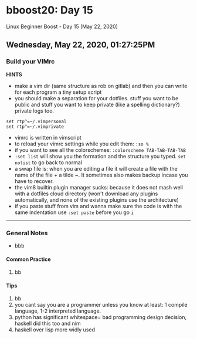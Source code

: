# bboost20: Day 15

Linux Beginner Boost - Day 15 (May 22, 2020)

##  Wednesday, May 22, 2020, 01:27:25PM

### Build your VIMrc

**HINTS**
* make a vim dir (same structure as rob on gitlab) and then you can write for each program a tiny setup script
* you should make a separation for your dotfiles. stuff you want to be public and stuff you want to keep private (like a spelling dictionary?) private logs too.
```
set rtp^=~/.vimpersonal
set rtp^=~/.vimprivate
```
* vimrc is written in vimscript
* to reload your vimrc settings while you edit them: `:so %`
* if you want to see all the colorschemes: `:colorscheme TAB-TAB-TAB-TAB`
* `:set list` will show you the formation and the structure you typed. `set nolist` to go back to normal
* a swap file is: when you are editing a file it will create a file with the name of the file + a tilde ~. It sometimes also makes backup incase you have to recover.
* the vim8 builtin plugin manager sucks: because it does not mash well with a dotfiles cloud directory (won't download any plugins automatically, and none of the existing plugins use the architecture)
* if you paste stuff from vim and wanna make sure the code is with the same indentation use `:set paste` before you go `i`

---

### General Notes

* bbb

#### Common Practice

1. bb

#### Tips

1. bb
1. you cant say you are a programmer unless you know at least: 1 compile language, 1-2 interpreted language.
1. python has significant whitespace= bad programming design decision, haskell did this too and nim
1. haskell over lisp more widly used
